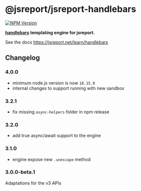 # @jsreport/jsreport-handlebars
[![NPM Version](http://img.shields.io/npm/v/@jsreport/jsreport-handlebars.svg?style=flat-square)](https://npmjs.com/package/@jsreport/jsreport-handlebars)

**[handlebars](http://handlebarsjs.com/) templating engine for jsreport.**

See the docs https://jsreport.net/learn/handlebars

## Changelog

### 4.0.0

- minimum node.js version is now `18.15.0`
- internal changes to support running with new sandbox

### 3.2.1

- fix missing `async-helpers` folder in npm release

### 3.2.0

- add true async/await support to the engine

### 3.1.0

- engine expose new `.unescape` method

### 3.0.0-beta.1

Adaptations for the v3 APIs
